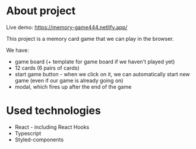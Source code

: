 # About project

Live demo: https://memory-game444.netlify.app/

This project is a memory card game that we can play in the browser. 

We have:
  - game board (+ template for game board if we haven't played yet)
  - 12 cards (6 pairs of cards)
  - start game button - when we click on it, we can automatically start new game (even if our game is already going on)
  - modal, which fires up after the end of the game
  
# Used technologies
  
  - React - including React Hooks
  - Typescript
  - Styled-components
  


